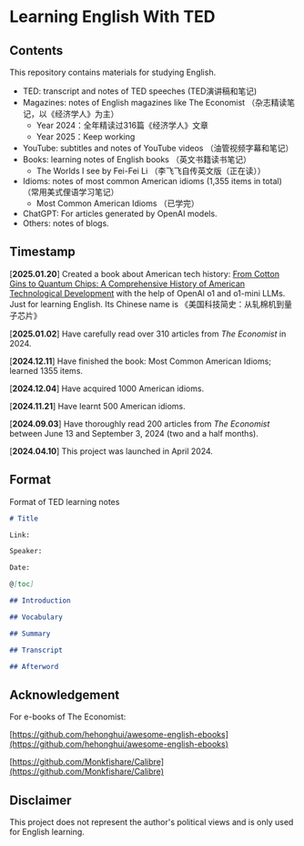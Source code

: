 # Learning English With TED



## Contents



This repository contains materials for studying English.

- TED: transcript and notes of TED speeches (TED演讲稿和笔记)
- Magazines: notes of English magazines like The Economist （杂志精读笔记，以《经济学人》为主）
  - Year 2024：全年精读过316篇《经济学人》文章
  - Year 2025：Keep working
- YouTube: subtitles and notes of YouTube videos （油管视频字幕和笔记）
- Books: learning notes of English books （英文书籍读书笔记）
  - The Worlds I see by Fei-Fei Li （李飞飞自传英文版（正在读））
- Idioms: notes of most common American idioms (1,355 items in total) （常用美式俚语学习笔记）
  - Most Common American Idioms （已学完）
- ChatGPT: For articles generated by OpenAI models.
- Others: notes of blogs.



## Timestamp

[**2025.01.20**] Created a book about American tech history: [From Cotton Gins to Quantum Chips: A Comprehensive History of American Technological Development](https://github.com/shizhengLi/Learning-English-With-TED/tree/main/ChatGPT/A_book_of_American_tech) with the help of OpenAI o1 and o1-mini LLMs. Just for learning English. Its Chinese name is 《美国科技简史：从轧棉机到量子芯片》

[**2025.01.02**] Have carefully read over 310 articles from *The Economist* in 2024.

[**2024.12.11**] Have finished the book: Most Common American Idioms; learned 1355 items.

[**2024.12.04**] Have acquired 1000 American idioms.

[**2024.11.21**] Have learnt 500 American idioms.

[**2024.09.03**] Have thoroughly read 200 articles from *The Economist* between June 13 and September 3, 2024 (two and a half months).

[**2024.04.10**] This project was launched in April 2024.



## Format



Format of TED learning notes

```markdown
# Title

Link:

Speaker:  

Date:

@[toc]

## Introduction

## Vocabulary

## Summary

## Transcript

## Afterword
```





## Acknowledgement

For e-books of The Economist:

[https://github.com/hehonghui/awesome-english-ebooks](https://github.com/hehonghui/awesome-english-ebooks)

[https://github.com/Monkfishare/Calibre](https://github.com/Monkfishare/Calibre)

## Disclaimer

This project does not represent the author's political views and is only used for English learning. 

